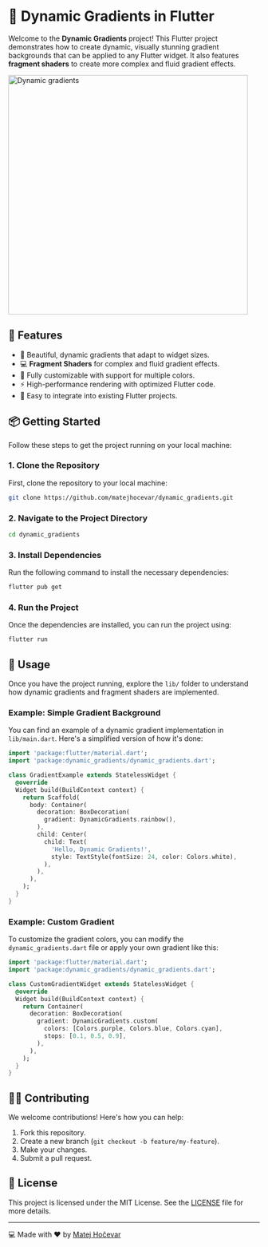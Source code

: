 
# 🌈 Dynamic Gradients in Flutter

Welcome to the **Dynamic Gradients** project! This Flutter project demonstrates how to create dynamic, visually stunning gradient backgrounds that can be applied to any Flutter widget. It also features **fragment shaders** to create more complex and fluid gradient effects.

<td align="center"><img src="/media/demo.gif" alt="Dynamic gradients" width="480"></td>

## 🚀 Features

- 🎨 Beautiful, dynamic gradients that adapt to widget sizes.
- 💻 **Fragment Shaders** for complex and fluid gradient effects.
- 🔄 Fully customizable with support for multiple colors.
- ⚡ High-performance rendering with optimized Flutter code.
- 🧩 Easy to integrate into existing Flutter projects.

## 📦 Getting Started

Follow these steps to get the project running on your local machine:

### 1. Clone the Repository

First, clone the repository to your local machine:

```bash
git clone https://github.com/matejhocevar/dynamic_gradients.git
```

### 2. Navigate to the Project Directory

```bash
cd dynamic_gradients
```

### 3. Install Dependencies

Run the following command to install the necessary dependencies:

```bash
flutter pub get
```

### 4. Run the Project

Once the dependencies are installed, you can run the project using:

```bash
flutter run
```

## 📖 Usage

Once you have the project running, explore the `lib/` folder to understand how dynamic gradients and fragment shaders are implemented.

### Example: Simple Gradient Background

You can find an example of a dynamic gradient implementation in `lib/main.dart`. Here's a simplified version of how it's done:

```dart
import 'package:flutter/material.dart';
import 'package:dynamic_gradients/dynamic_gradients.dart';

class GradientExample extends StatelessWidget {
  @override
  Widget build(BuildContext context) {
    return Scaffold(
      body: Container(
        decoration: BoxDecoration(
          gradient: DynamicGradients.rainbow(),
        ),
        child: Center(
          child: Text(
            'Hello, Dynamic Gradients!',
            style: TextStyle(fontSize: 24, color: Colors.white),
          ),
        ),
      ),
    );
  }
}
```

### Example: Custom Gradient

To customize the gradient colors, you can modify the `dynamic_gradients.dart` file or apply your own gradient like this:

```dart
import 'package:flutter/material.dart';
import 'package:dynamic_gradients/dynamic_gradients.dart';

class CustomGradientWidget extends StatelessWidget {
  @override
  Widget build(BuildContext context) {
    return Container(
      decoration: BoxDecoration(
        gradient: DynamicGradients.custom(
          colors: [Colors.purple, Colors.blue, Colors.cyan],
          stops: [0.1, 0.5, 0.9],
        ),
      ),
    );
  }
}
```

## 🧑‍💻 Contributing

We welcome contributions! Here's how you can help:

1. Fork this repository.
2. Create a new branch (`git checkout -b feature/my-feature`).
3. Make your changes.
4. Submit a pull request.

## 📄 License

This project is licensed under the MIT License. See the [LICENSE](LICENSE) file for more details.

---

💻 Made with ❤️ by [Matej Hočevar](https://matejhocevar.com)
